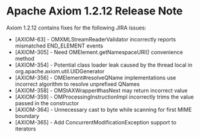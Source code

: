 Apache Axiom 1.2.12 Release Note
================================

Axiom 1.2.12 contains fixes for the following JIRA issues:

* [AXIOM-63] - OMXMLStreamReaderValidator incorrectly reports mismatched END_ELEMENT events
* [AXIOM-305] - Need OMElement.getNamespaceURI() convenience method
* [AXIOM-354] - Potential class loader leak caused by the thread local in org.apache.axiom.util.UIDGenerator
* [AXIOM-356] - OMElement#resolveQName implementations use incorrect algorithm to resolve unprefixed QNames
* [AXIOM-358] - OMStAXWrapper#hasNext may return incorrect value
* [AXIOM-359] - OMProcessingInstructionImpl incorrectly trims the value passed in the constructor
* [AXIOM-364] - Unnecessary cast to byte while scanning for first MIME boundary
* [AXIOM-365] - Add ConcurrentModificationException support to iterators
